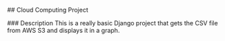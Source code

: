 ## Cloud Computing Project

### Description
This is a really basic Django project that gets the CSV file from AWS S3 and displays it in a graph.